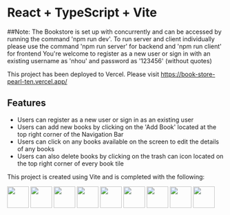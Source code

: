 # React + TypeScript + Vite

##Note: 
The Bookstore is set up with concurrently and can be accessed by running the command 'npm run dev'. To run server and client individually please use the command 'npm run server' for backend and 'npm run client' for frontend
You're welcome to register as a new user or sign in with an existing username as 'nhou' and password as '123456' (without quotes)

This project has been deployed to Vercel. Please visit https://book-store-pearl-ten.vercel.app/ 

## Features
- Users can register as a new user or sign in as an existing user
- Users can add new books by clicking on the 'Add Book' located at the top right corner of the Navigation Bar
- Users can click on any books available on the screen to edit the details of any books
- Users can also delete books by clicking on the trash can icon located on the top right corner of every book tile
  
This project is created using Vite and is completed with the following: 

<img src="https://github.com/hxynh/BookStore/assets/47993347/595c1780-bcbd-4d80-a077-db2577df5a10" width="50" height="50" >
<img src="https://github.com/hxynh/BookStore/assets/47993347/389cec76-f5c7-4a0d-b421-fa0c89dbb390" width="50" height="50" >
<img src="https://github.com/hxynh/BookStore/assets/47993347/b5a4d8b4-b099-492d-99f5-dd8cd45dc14b=250x250" width="50" height="50" >
<img src="https://github.com/hxynh/BookStore/assets/47993347/eccfe25a-04bf-4c4d-9d4e-7a655d132d3a=250x250" width="50" height="50" >
<img src="https://github.com/hxynh/BookStore/assets/47993347/9a091ba7-fb07-4b2c-aa8f-a156b287413c" width="50" height="50" >
<img src="https://ajeetchaulagain.com/static/7cb4af597964b0911fe71cb2f8148d64/87351/express-js.png" width="50" height="50" >
<img src="https://static-00.iconduck.com/assets.00/node-js-icon-454x512-nztofx17.png" width="50" height="50" >
<img src="https://www.svgrepo.com/show/331488/mongodb.svg" width="50" height="50" >
<img src="https://user-images.githubusercontent.com/8939680/57233884-20344080-6fe5-11e9-8df3-0df1282e1574.png" width="50" height="50" >



